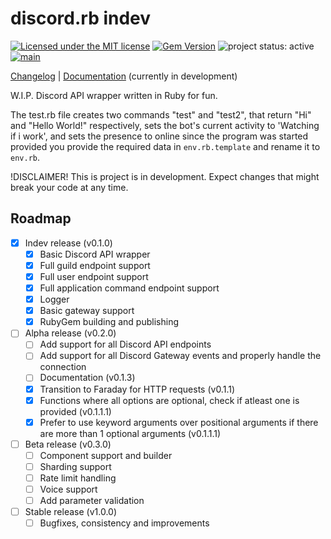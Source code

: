 # discord.rb indev

[![Licensed under the MIT license](https://img.shields.io/github/license/hoovad/discord.rb)](LICENSE)
[![Gem Version](https://img.shields.io/gem/v/disrb?logo=ruby&color=green)](https://rubygems.org/gems/disrb)
![project status: active](https://img.shields.io/badge/project_status-active-active)
[![main](https://github.com/hoovad/discord.rb/actions/workflows/main.yml/badge.svg)](https://github.com/hoovad/discord.rb/actions/workflows/main.yml)

[Changelog](CHANGELOG.md) | [Documentation](https://www.rubydoc.info/gems/disrb/) (currently in development)

W.I.P. Discord API wrapper written in Ruby for fun.

The test.rb file creates two commands "test" and "test2", that return "Hi" and "Hello World!" respectively, sets the bot's current activity to 'Watching if i work', and sets the presence to online since the program was started provided you provide the required data in `env.rb.template` and rename it to `env.rb`.

!DISCLAIMER! This is project is in development. Expect changes that might break your code at any time.

## Roadmap
- [x] Indev release (v0.1.0)
    - [x] Basic Discord API wrapper
    - [x] Full guild endpoint support
    - [x] Full user endpoint support
    - [x] Full application command endpoint support
    - [x] Logger
    - [x] Basic gateway support
    - [x] RubyGem building and publishing
- [ ] Alpha release (v0.2.0)
    - [ ] Add support for all Discord API endpoints
    - [ ] Add support for all Discord Gateway events and properly handle the connection
    - [ ] Documentation (v0.1.3)
    - [x] Transition to Faraday for HTTP requests (v0.1.1)
    - [x] Functions where all options are optional, check if atleast one is provided (v0.1.1.1)
    - [x] Prefer to use keyword arguments over positional arguments if there are more than 1 optional arguments (v0.1.1.1)
- [ ] Beta release (v0.3.0)
    - [ ] Component support and builder
    - [ ] Sharding support
    - [ ] Rate limit handling
    - [ ] Voice support
    - [ ] Add parameter validation
- [ ] Stable release (v1.0.0)
    - [ ] Bugfixes, consistency and improvements